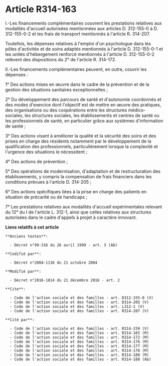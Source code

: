 # Article R314-163

I.-Les financements complémentaires couvrent les prestations relatives aux modalités d'accueil autorisées mentionnées aux
articles D. 312-155-0 à D. 312-155-0-2 et les frais de transport mentionnés à l'article R. 314-207. 

Toutefois, les dépenses relatives à l'emploi d'un psychologue dans les pôles d'activités et de soins adaptés mentionnés à
l'article D. 312-155-0-1 et les unités d'hébergement renforcé mentionnés à l'article D. 312-155-0-2 relèvent des dispositions
du 2° de l'article R. 314-172. 

II.-Les financements complémentaires peuvent, en outre, couvrir les dépenses : 

1° Des actions mises en œuvre dans le cadre de la prévention et de la gestion des situations sanitaires exceptionnelles ; 

2° Du développement des parcours de santé et d'autonomie coordonnés et des modes d'exercice dont l'objectif est de mettre en
œuvre des pratiques, des organisations ou des coopérations entre les structures médico-sociales, les structures sociales, les
établissements et centres de santé ou les professionnels de santé, en particulier grâce aux systèmes d'information de
santé ; 

3° Des actions visant à améliorer la qualité et la sécurité des soins et des prises en charge des résidents notamment par le
développement de la qualification des professionnels, particulièrement lorsque la complexité et l'urgence des situations le
nécessitent ; 

4° Des actions de prévention ; 

5° Des opérations de modernisation, d'adaptation et de restructuration des établissements, y compris la compensation de frais
financiers dans les conditions prévues à l'article D. 314-205 ; 

6° Des actions spécifiques liées à la prise en charge des patients en situation de précarité ou de handicaps ; 

7° Les prestations relatives aux modalités d'accueil expérimentales relevant du 12° du I de l'article L. 312-1, ainsi que
celles relatives aux structures autorisées dans le cadre d'appels à projet à caractère innovant.

**Liens relatifs à cet article**

	**Anciens textes**:

	  - Décret n°99-316 du 26 avril 1999 - art. 5 (Ab)

	**Codifié par**:

	  - Décret n°2004-1136 du 21 octobre 2004

	**Modifié par**:

	  - Décret n°2016-1814 du 21 décembre 2016 - art. 2

	**Cite**:

	  - Code de l'action sociale et des familles - art. D312-155-0 (V)
	  - Code de l'action sociale et des familles - art. D314-205 (V)
	  - Code de l'action sociale et des familles - art. L312-1 (V)
	  - Code de l'action sociale et des familles - art. R314-207 (V)

	**Cité par**:

	  - Code de l'action sociale et des familles - art. R314-159 (V)
	  - Code de l'action sociale et des familles - art. R314-165 (M)
	  - Code de l'action sociale et des familles - art. R314-172 (M)
	  - Code de l'action sociale et des familles - art. R314-176 (M)
	  - Code de l'action sociale et des familles - art. R314-177 (M)
	  - Code de l'action sociale et des familles - art. R314-178 (M)
	  - Code de l'action sociale et des familles - art. R314-180 (M)
	  - Code de l'action sociale et des familles - art. R314-188 (Ab)
